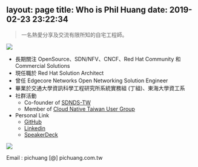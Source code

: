 layout: page
title: Who is Phil Huang
date: 2019-02-23 23:22:34
---
> 一名熱愛分享及交流有限所知的自宅工程師。

![](/images/phil_huang.png)

* 長期關注 OpenSource、SDN/NFV、CNCF、Red Hat Community 和 Commercial Solutions
* 現任職於 Red Hat Solution Architect
* 曾任 Edgecore Networks Open Networking Solution Engineer
* 畢業於交通大學資訊科學工程研究所系統實務組 (丁組)、東海大學資工系
* 社群活動
  * Co-founder of [SDNDS-TW](https://www.facebook.com/groups/sdnds.tw)
  * Member of [Cloud Native Taiwan User Group](https://www.facebook.com/groups/cloudnative.tw/)
* Personal Link
  * [GitHub](http://github.com/pichuang)
  * [Linkedin](https://www.linkedin.com/in/phil-huang-09b09895/)
  * [SpeakerDeck](http://speakerdeck.com/pichuang)

![](/images/phil_huang_speaker.png)

Email : pichuang [@] pichuang.com.tw
